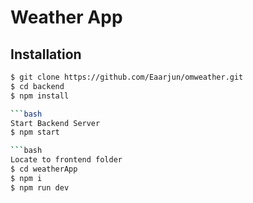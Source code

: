 # Weather App

## Installation

```bash
$ git clone https://github.com/Eaarjun/omweather.git
$ cd backend
$ npm install

```bash
Start Backend Server
$ npm start

```bash 
Locate to frontend folder
$ cd weatherApp
$ npm i
$ npm run dev
